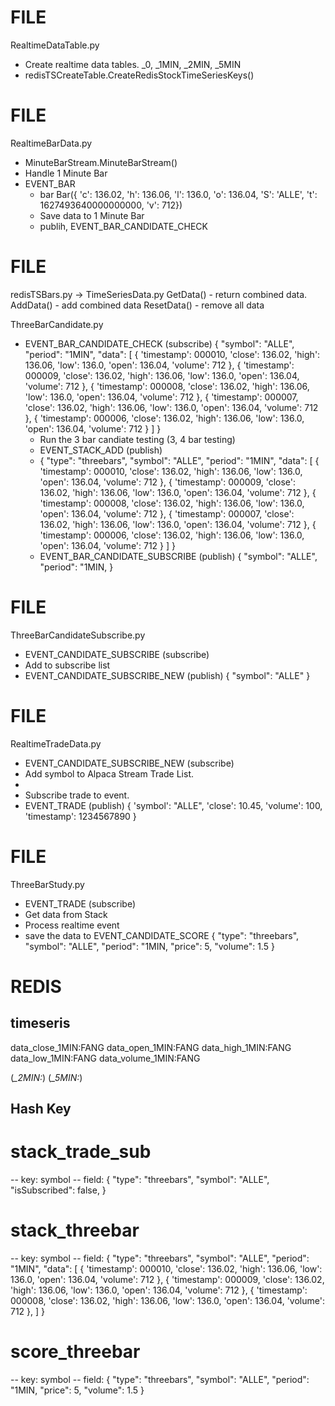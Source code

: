 # FILE

RealtimeDataTable.py

- Create realtime data tables. \_0, \_1MIN, \_2MIN, \_5MIN
- redisTSCreateTable.CreateRedisStockTimeSeriesKeys()

# FILE

RealtimeBarData.py

- MinuteBarStream.MinuteBarStream()
- Handle 1 Minute Bar
- EVENT_BAR
  - bar Bar({ 'c': 136.02, 'h': 136.06, 'l': 136.0, 'o': 136.04, 'S': 'ALLE', 't': 1627493640000000000, 'v': 712})
  - Save data to 1 Minute Bar
  - publih, EVENT_BAR_CANDIDATE_CHECK

# FILE

redisTSBars.py -> TimeSeriesData.py
GetData() - return combined data.
AddData() - add combined data
ResetData() - remove all data

ThreeBarCandidate.py

- EVENT_BAR_CANDIDATE_CHECK (subscribe)
  {
  "symbol": "ALLE",
  "period": "1MIN",
  "data": [
  { 'timestamp': 000010, 'close': 136.02, 'high': 136.06, 'low': 136.0, 'open': 136.04, 'volume': 712 },
  { 'timestamp': 000009, 'close': 136.02, 'high': 136.06, 'low': 136.0, 'open': 136.04, 'volume': 712 },
  { 'timestamp': 000008, 'close': 136.02, 'high': 136.06, 'low': 136.0, 'open': 136.04, 'volume': 712 },
  { 'timestamp': 000007, 'close': 136.02, 'high': 136.06, 'low': 136.0, 'open': 136.04, 'volume': 712 },
  { 'timestamp': 000006, 'close': 136.02, 'high': 136.06, 'low': 136.0, 'open': 136.04, 'volume': 712 }
  ]
  }
  - Run the 3 bar candiate testing (3, 4 bar testing)
  - EVENT_STACK_ADD (publish)
  - {
    "type": "threebars",
    "symbol": "ALLE",
    "period": "1MIN",
    "data": [
    { 'timestamp': 000010, 'close': 136.02, 'high': 136.06, 'low': 136.0, 'open': 136.04, 'volume': 712 },
    { 'timestamp': 000009, 'close': 136.02, 'high': 136.06, 'low': 136.0, 'open': 136.04, 'volume': 712 },
    { 'timestamp': 000008, 'close': 136.02, 'high': 136.06, 'low': 136.0, 'open': 136.04, 'volume': 712 },
    { 'timestamp': 000007, 'close': 136.02, 'high': 136.06, 'low': 136.0, 'open': 136.04, 'volume': 712 },
    { 'timestamp': 000006, 'close': 136.02, 'high': 136.06, 'low': 136.0, 'open': 136.04, 'volume': 712 }
    ]
    }
  - EVENT_BAR_CANDIDATE_SUBSCRIBE (publish)
    {
    "symbol": "ALLE",
    "period": "1MIN,
    }

# FILE

ThreeBarCandidateSubscribe.py

- EVENT_CANDIDATE_SUBSCRIBE (subscribe)
- Add to subscribe list
- EVENT_CANDIDATE_SUBSCRIBE_NEW (publish)
  {
  "symbol": "ALLE"
  }

# FILE

RealtimeTradeData.py

- EVENT_CANDIDATE_SUBSCRIBE_NEW (subscribe)
- Add symbol to Alpaca Stream Trade List.
-
- Subscribe trade to event.
- EVENT_TRADE (publish)
  {
  'symbol': "ALLE",
  'close': 10.45,
  'volume': 100,
  'timestamp': 1234567890
  }

# FILE

ThreeBarStudy.py

- EVENT_TRADE (subscribe)
- Get data from Stack
- Process realtime event
- save the data to EVENT_CANDIDATE_SCORE
  {
  "type": "threebars",
  "symbol": "ALLE",
  "period": "1MIN,
  "price": 5,
  "volume": 1.5
  }

# REDIS

## timeseris

data_close_1MIN:FANG
data_open_1MIN:FANG
data_high_1MIN:FANG
data_low_1MIN:FANG
data_volume_1MIN:FANG

(_\_2MIN:_)
(_\_5MIN:_)

## Hash Key

# stack_trade_sub

-- key: symbol
-- field:
{
"type": "threebars",
"symbol": "ALLE",
"isSubscribed": false,
}

# stack_threebar

-- key: symbol
-- field:
{
"type": "threebars",
"symbol": "ALLE",
"period": "1MIN",
"data": [
{ 'timestamp': 000010, 'close': 136.02, 'high': 136.06, 'low': 136.0, 'open': 136.04, 'volume': 712 },
{ 'timestamp': 000009, 'close': 136.02, 'high': 136.06, 'low': 136.0, 'open': 136.04, 'volume': 712 },
{ 'timestamp': 000008, 'close': 136.02, 'high': 136.06, 'low': 136.0, 'open': 136.04, 'volume': 712 },
]
}

# score_threebar

-- key: symbol
-- field:
{
"type": "threebars",
"symbol": "ALLE",
"period": "1MIN,
"price": 5,
"volume": 1.5
}
